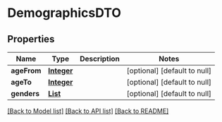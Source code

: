 # DemographicsDTO
## Properties

Name | Type | Description | Notes
------------ | ------------- | ------------- | -------------
**ageFrom** | [**Integer**](integer.md) |  | [optional] [default to null]
**ageTo** | [**Integer**](integer.md) |  | [optional] [default to null]
**genders** | [**List**](string.md) |  | [optional] [default to null]

[[Back to Model list]](../README.md#documentation-for-models) [[Back to API list]](../README.md#documentation-for-api-endpoints) [[Back to README]](../README.md)

